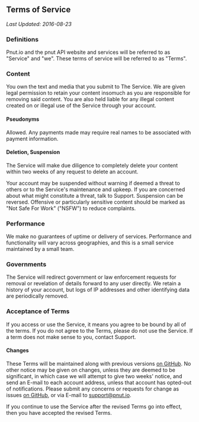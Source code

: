 ## Terms of Service

<em>Last Updated: 2016-08-23</em>

### Definitions

Pnut.io and the pnut API website and services will be referred to as "Service" and "we". These terms of service will be referred to as "Terms".



### Content

You own the text and media that you submit to The Service. We are given legal permission to retain your content insomuch as you are responsible for removing said content. You are also held liable for any illegal content created on or illegal use of the Service through your account.

#### Pseudonyms

Allowed. Any payments made may require real names to be associated with payment information.

#### Deletion, Suspension

The Service will make due diligence to completely delete your content within two weeks of any request to delete an account.

Your account may be suspended without warning if deemed a threat to others or to the Service's maintenance and upkeep. If you are concerned about what might constitute a threat, talk to Support. Suspension can be reversed. Offensive or particularly sensitive content should be marked as "Not Safe For Work" ("NSFW") to reduce complaints.


### Performance

We make no guarantees of uptime or delivery of services. Performance and functionality will vary across geographies, and this is a small service maintained by a small team.


### Governments

The Service will redirect government or law enforcement requests for removal or revelation of details forward to any user directly. We retain a history of your account, but logs of IP addresses and other identifying data are periodically removed.



### Acceptance of Terms

If you access or use the Service, it means you agree to be bound by all of the terms. If you do not agree to the Terms, please do not use the Service. If a term does not make sense to you, contact Support.

#### Changes

These Terms will be maintained along with previous versions <a href="https://github.com/pnut-api/tos">on GitHub</a>. No other notice may be given on changes, unless they are deemed to be significant, in which case we will attempt to give two weeks' notice, and send an E-mail to each account address, unless that account has opted-out of notifications. Please submit any concerns or requests for change as issues <a href="https://github.com/pnut-api/tos">on GitHub</a>, or via E-mail to <a href="mailto:support@pnut.io">support@pnut.io</a>.

If you continue to use the Service after the revised Terms go into effect, then you have accepted the revised Terms.
